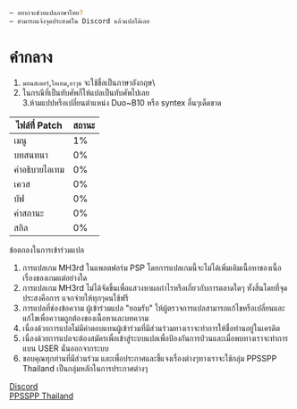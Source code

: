 ```sh
— อยากจะช่วยแปลภาษาไทย?
— สามารถแจ้งจุดประสงค์ใน Discord แล้วแปลได้เลย
```

# คำกลาง 
1. `มอนสเตอร์`,`ไอเทม`,`อาวุธ` จะใช้ชื่อเป็นภาษาอังกฤษ\
2. ในกรณีที่เป็นทับศัพก็ให้แปลเป็นทับศัพไปเลย\
3.ห้ามแปปหรือเปลี่ยนตำแหน่ง Duo~B10 หรือ syntex อื่นๆเด็ดขาด


ไฟล์ที่ Patch | สถานะ
------------ | -------------
เมนู | 1%
บทสนทนา | 0%
คำอธิบายไอเทม | 0%
เควส | 0%
บัฟ | 0%
ค่าสถานะ | 0%
สกิล | 0%

ข้อตกลงในการเข้าร่วมแปล
1. การแปลเกม MH3rd ในแพลตฟอร์ม PSP โดยการแปลเกมนี้จะไม่ได้เพิ่มเติมเนื้อหาของเนื้อเรื่องของเกมแต่อย่างใด
2. การแปลเกม MH3rd ไม่ได้จัดขึ้นเพื่อแสวงหาผลกำไรหรือเกี่ยวกับการตลาดใดๆ ทั้งสิ้นโดยที่จุดประสงคือการ แจกจ่ายให้ทุกๆคนใช้ฟรี
3. การแปลที่ช่องข้อความ ผู้เข้าร่วมแปล "ยอมรับ" ให้ผู้ตรวจการแปลสามารถแก้ไขหรือเปลี่ยนและแก้ไขเพื่อความถูกต้องของเนื้อหาและบทความ
4. เนื่องด้วยการแปลไม่มีค่าตอบแทนผู้เข้าร่วมที่มีส่วนร่วมทางเราจะทำการให้ชื่อท่านอยู่ในเครดิต
5. เนื่องด้วยการแปลจะต้องสมัครเพื่อเข้าสู่ระบบแปลเพื่อป้องกันการป่วนและเมื่อพบทางเราจะทำการแบน USER นั่นออกจากระบบ
6. ขอบคุณทุกท่านที่มีส่วนร่วม และเพื่อประกาศและชี้แจงเรื่องต่างๆทางเราจะใช้กลุ่ม PPSSPP Thailand เป็นกลุ่มหลักในการประกาศต่างๆ

[Discord](https://discord.gg/KHYzzckJm3)\
[PPSSPP Thailand](https://www.facebook.com/groups/1410263185894243)


